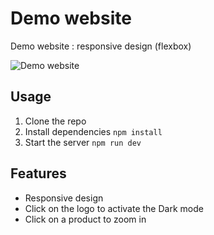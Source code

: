 # Demo website
Demo website : responsive design (flexbox)

<img src = "https://zupimages.net/up/20/02/kk6h.png" title = "Demo website" alt = "Demo website">

## Usage

1. Clone the repo
2. Install dependencies `npm install`
3. Start the server `npm run dev`

## Features
- Responsive design
- Click on the logo to activate the Dark mode
- Click on a product to zoom in

